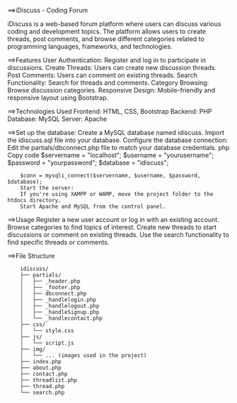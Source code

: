 ==>iDiscuss - Coding Forum

iDiscuss is a web-based forum platform where users can discuss various coding and development topics. The platform allows users to create threads, post comments, and browse different categories related to programming languages, frameworks, and technologies.

==>Features
        User Authentication: Register and log in to participate in discussions.
        Create Threads: Users can create new discussion threads.
        Post Comments: Users can comment on existing threads.
        Search Functionality: Search for threads and comments.
        Category Browsing: Browse discussion categories.
        Responsive Design: Mobile-friendly and responsive layout using Bootstrap.

==>Technologies Used
        Frontend: HTML, CSS, Bootstrap
        Backend: PHP
        Database: MySQL
        Server: Apache

==>Set up the database:
        Create a MySQL database named idiscuss.
        Import the idiscuss.sql file into your database.
        Configure the database connection:
        Edit the partials/dbconnect.php file to match your database credentials.
        php
        Copy code
        $servername = "localhost";
        $username = "yourusername";
        $password = "yourpassword";
        $database = "idiscuss";

        $conn = mysqli_connect($servername, $username, $password, $database);
        Start the server:
        If you're using XAMPP or WAMP, move the project folder to the htdocs directory.
        Start Apache and MySQL from the control panel.

==>Usage
        Register a new user account or log in with an existing account.
        Browse categories to find topics of interest.
        Create new threads to start discussions or comment on existing threads.
        Use the search functionality to find specific threads or comments.

==>File Structure

        idiscuss/
        ├── partials/
        │   ├── _header.php
        │   ├── _footer.php
        │   ├── dbconnect.php
        │   ├── _handlelogin.php
        │   ├── _handlelogout.php
        │   ├── _handleSignup.php
        │   └── _handlecontact.php
        ├── css/
        │   └── style.css
        ├── js/
        │   └── script.js
        ├── img/
        │   └── ... (images used in the project)
        ├── index.php
        ├── about.php
        ├── contact.php
        ├── threadlist.php
        ├── thread.php
        └── search.php